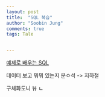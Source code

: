 ```yaml
---
layout: post
title:  "SQL 복습"
author: "Soobin Jung"
comments: true
tags: Tale


---
```


[예제로 배우는 SQL](http://www.sqlprogram.com/Basics/sql-where.aspx)

데이터 보고  뭐뭐 있는지 분ㅇ석 -> 지하철

구체화도니 뷰 ㄴ